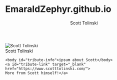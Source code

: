 # EmaraldZephyr.github.io
<main id="main">
<style>
img{
    min-width: auto;
    max-width: 100%;
    margin-left: auto;
    margin-right: auto;
    position: center;
    display: block;
}
</style>
    <head>
<meta   author="Jared Mitasky"/>  
    </head>
    <header id="title"> Scott Tolinski </header>
    <div id="img-div">
        <img src="https://pbs.twimg.com/profile_images/1010171472097099777/k9ZT8lbq_400x400.jpg"
        alt="Scott Tolinski" id="image"><div id="img-caption">Scott Tolinski</div></div>
    
    <body id="tribute-info">ipsum about Scott</body>
    <a id="tribute-link" target="_blank" href="https://www.scotttolinski.com/">
    More from Scott himself!</a>


</main>
